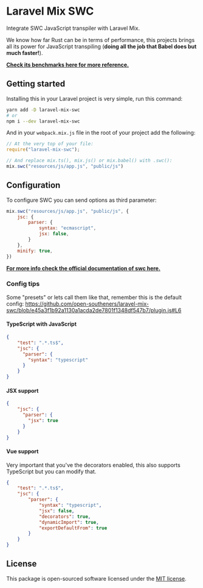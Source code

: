 # Laravel Mix SWC

Integrate SWC JavaScript transpiler with Laravel Mix.

We know how far Rust can be in terms of performance, this projects brings all its power for JavaScript transpiling (**doing all the job that Babel does but much faster!**).

[**Check its benchmarks here for more reference.**](https://swc.rs/docs/benchmarks)

## Getting started

Installing this in your Laravel project is very simple, run this command:

```sh
yarn add -D laravel-mix-swc
# or
npm i --dev laravel-mix-swc
```

And in your `webpack.mix.js` file in the root of your project add the following:

```js
// At the very top of your file:
require("laravel-mix-swc");

// And replace mix.ts(), mix.js() or mix.babel() with .swc():
mix.swc("resources/js/app.js", "public/js")
```

## Configuration

To configure SWC you can send options as third parameter:

```js
mix.swc("resources/js/app.js", "public/js", {
    jsc: {
        parser: {
            syntax: "ecmascript",
            jsx: false,
        }
    },
    minify: true,
})
```

[**For more info check the official documentation of swc here.**](https://swc.rs/docs/configuration/swcrc)

### Config tips

Some "presets" or lets call them like that, remember this is the default config: https://github.com/open-southeners/laravel-mix-swc/blob/e45a3f1b92a1130a1acda2de7801f1348df547b7/plugin.js#L6

#### TypeScript with JavaScript

```json
{
    "test": ".*.ts$",
    "jsc": {
      "parser": {
        "syntax": "typescript"
      }
    }
}
```

#### JSX support

```json
{
    "jsc": {
      "parser": {
        "jsx": true
      }
    }
}
```

#### Vue support

Very important that you've the decorators enabled, this also supports TypeScript but you can modify that.

```json
{
    "test": ".*.ts$",
    "jsc": {
        "parser": {
            "syntax": "typescript",
            "jsx": false,
            "decorators": true,
            "dynamicImport": true,
            "exportDefaultFrom": true
        }
    }
}
```

## License

This package is open-sourced software licensed under the [MIT license](https://opensource.org/licenses/MIT).